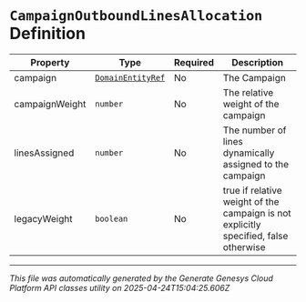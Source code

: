 # `CampaignOutboundLinesAllocation` Definition

| Property | Type | Required | Description |
|----------|------|----------|-------------|
| campaign | [`DomainEntityRef`](domainentityref-definition.md) | No | The Campaign |
| campaignWeight | `number` | No | The relative weight of the campaign |
| linesAssigned | `number` | No | The number of lines dynamically assigned to the campaign |
| legacyWeight | `boolean` | No | true if relative weight of the campaign is not explicitly specified, false otherwise |

---

*This file was automatically generated by the Generate Genesys Cloud Platform API classes utility on 2025-04-24T15:04:25.606Z*